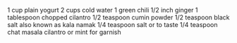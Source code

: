 1 cup plain yogurt
2 cups cold water
1 green chili
1/2 inch ginger
1 tablespoon chopped cilantro
1/2 teaspoon cumin powder
1/2 teaspoon black salt also known as kala namak
1/4 teaspoon salt or to taste
1/4 teaspoon chat masala
cilantro or mint for garnish